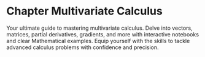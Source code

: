 # Chapter Multivariate Calculus
 Your ultimate guide to mastering multivariate calculus. Delve into vectors, matrices, partial derivatives, gradients, and more with interactive notebooks and clear Mathematical examples. Equip yourself with the skills to tackle advanced calculus problems with confidence and precision.
